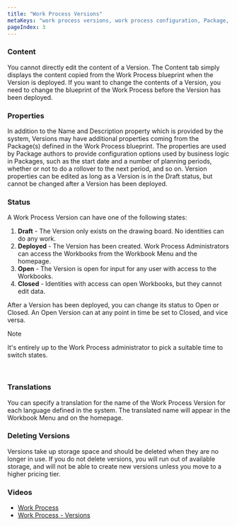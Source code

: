 ```yaml
---
title: "Work Process Versions"
metaKeys: "work process versions, work process configuration, Package, blueprint, Version, Tasks and Workbooks, Deployed, Administrators, Translations, Workbook Menu, user"
pageIndex: 3
---
```


### Content

You cannot directly edit the content of a Version. The Content tab simply displays the content copied from the Work Process blueprint when the Version is deployed. If you want to change the contents of a Version, you need to change the blueprint of the Work Process before the Version has been deployed.
<br/>

### Properties

In addition to the Name and Description property which is provided by the system, Versions may have additional properties coming from the Package(s) defined in the Work Process blueprint. The properties are used by Package authors to provide configuration options used by business logic in Packages, such as the start date and a number of planning periods, whether or not to do a rollover to the next period, and so on.
Version properties can be edited as long as a Version is in the Draft status, but cannot be changed after a Version has been deployed.
<br/>

### Status

A Work Process Version can have one of the following states:

1. **Draft** - The Version only exists on the drawing board. No identities can do any work.
2. **Deployed** - The Version has been created. Work Process Administrators can access the Workbooks from the Workbook Menu and the homepage.
3. **Open** - The Version is open for input for any user with access to the Workbooks.
4. **Closed** - Identities with access can open Workbooks, but they cannot edit data.

After a Version has been deployed, you can change its status to Open or Closed.
An Open Version can at any point in time be set to Closed, and vice versa. 

 
> [!NOTE]
> It's entirely up to the Work Process administrator to pick a suitable time to switch states.
<br/>

### Translations

You can specify a translation for the name of the Work Process Version for each language defined in the system.
The translated name will appear in the Workbook Menu and on the homepage.
<br/>

### Deleting Versions

Versions take up storage space and should be deleted when they are no longer in use.
If you do not delete versions, you will run out of available storage, and will not be able to create new versions unless you move to a higher pricing tier.


### Videos

* [Work Process](../../videos/workprocess.md)
* [Work Process - Versions](https://profitbasedocs.blob.core.windows.net/videos/Work%20Process%20Versions.mp4)
